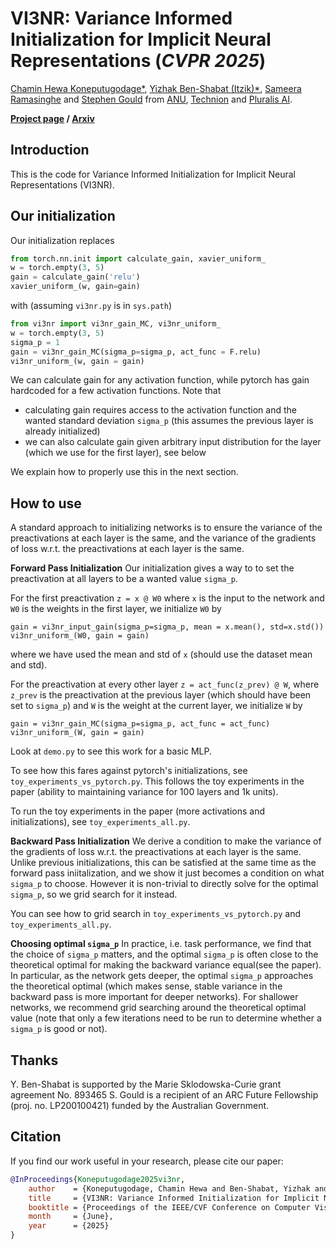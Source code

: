 # VI3NR: Variance Informed Initialization for Implicit Neural Representations (_CVPR 2025_)

[Chamin Hewa Koneputugodage*](https://www.linkedin.com/in/chamin-hewa-koneputugodage-b3ba17148/), [Yizhak Ben-Shabat (Itzik)*](http://www.itzikbs.com), [Sameera Ramasinghe](https://www.linkedin.com/in/sameeraramasinghe/) and [Stephen Gould](http://users.cecs.anu.edu.au/~sgould/) from [ANU](https://www.anu.edu.au/), [Technion](https://www.technion.ac.il/) and [Pluralis AI](https://pluralis.ai/).

__[Project page](https://chumbyte.github.io/vi3nr-site/)&nbsp;/ [Arxiv](https://arxiv.org/abs/2504.19270)__

## Introduction
This is the code for Variance Informed Initialization for Implicit Neural Representations (VI3NR).

## Our initialization

Our initialization replaces
```py
from torch.nn.init import calculate_gain, xavier_uniform_
w = torch.empty(3, 5)
gain = calculate_gain('relu')
xavier_uniform_(w, gain=gain)
```
with (assuming `vi3nr.py` is in `sys.path`)

```py
from vi3nr import vi3nr_gain_MC, vi3nr_uniform_
w = torch.empty(3, 5)
sigma_p = 1
gain = vi3nr_gain_MC(sigma_p=sigma_p, act_func = F.relu)
vi3nr_uniform_(w, gain = gain)
```

We can calculate gain for any activation function, while pytorch has gain hardcoded for a few activation functions.
Note that
* calculating gain requires access to the activation function and the wanted standard deviation `sigma_p` (this assumes the previous layer is already initialized)
* we can also calculate gain given arbitrary input distribution for the layer (which we use for the first layer), see below

We explain how to properly use this in the next section.

## How to use

A standard approach to initializing networks is to ensure the variance of the preactivations at each layer is the same, and the variance of the gradients of loss w.r.t. the preactivations at each layer is the same.

**Forward Pass Initialization**
Our initialization gives a way to to set the preactivation at all layers to be a wanted value `sigma_p`.

For the first preactivation `z = x @ W0` where `x` is the input to the network and `W0` is the weights in the first layer, we initialize `W0` by
```
gain = vi3nr_input_gain(sigma_p=sigma_p, mean = x.mean(), std=x.std())
vi3nr_uniform_(W0, gain = gain)
```
where we have used the mean and std of `x` (should use the dataset mean and std).

For the preactivation at every other layer `z = act_func(z_prev) @ W`, where `z_prev` is the preactivation at the previous layer (which should have been set to `sigma_p`) and `W` is the weight at the current layer, we initialize `W` by

```
gain = vi3nr_gain_MC(sigma_p=sigma_p, act_func = act_func)
vi3nr_uniform_(W, gain = gain)
```
Look at `demo.py` to see this work for a basic MLP.

To see how this fares against pytorch's initializations, see `toy_experiments_vs_pytorch.py`. This follows the toy experiments in the paper 
(ability to maintaining variance for 100 layers and 1k units).

To run the toy experiments in the paper (more activations and initializations), see `toy_experiments_all.py`.

**Backward Pass Initialization**
We derive a condition to make the variance of the gradients of loss w.r.t. the preactivations at each layer is the same. Unlike previous initializations, this can be satisfied at the same time as the forward pass iniitalization, and we show it just becomes a condition on what `sigma_p` to choose. However it is non-trivial to directly solve for the optimal `sigma_p`, so we grid search for it instead.

You can see how to grid search in `toy_experiments_vs_pytorch.py` and `toy_experiments_all.py`.

**Choosing optimal `sigma_p`**
In practice, i.e. task performance, we find that the choice of `sigma_p` matters, and the optimal `sigma_p` is often close to the theoretical optimal for making the backward variance equal(see the paper). In particular, as the network gets deeper, the optimal `sigma_p` approaches the theoretical optimal (which makes sense, stable variance in the backward pass is more important for deeper networks). For shallower networks, we recommend grid searching around the theoretical optimal value (note that only a few iterations need to be run to determine whether a `sigma_p` is good or not).


## Thanks

Y. Ben-Shabat is supported by the Marie Sklodowska-Curie grant agreement No. 893465 S. Gould is a recipient of an ARC Future Fellowship (proj. no. LP200100421)
funded by the Australian Government.

## Citation

If you find our work useful in your research, please cite our paper:

```bibtex
@InProceedings{Koneputugodage2025vi3nr,
    author    = {Koneputugodage, Chamin Hewa and Ben-Shabat, Yizhak and Ramasinghe, Sameera and Gould, Stephen},
    title     = {VI3NR: Variance Informed Initialization for Implicit Neural Representations},
    booktitle = {Proceedings of the IEEE/CVF Conference on Computer Vision and Pattern Recognition (CVPR)},
    month     = {June},
    year      = {2025}
}
```